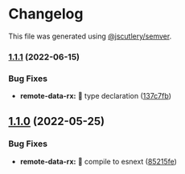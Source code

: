 # Changelog

This file was generated using [@jscutlery/semver](https://github.com/jscutlery/semver).

### [1.1.1](https://github.com/DmitryEfimenko/ngspot/compare/remote-data-rx-1.1.0...remote-data-rx-1.1.1) (2022-06-15)


### Bug Fixes

* **remote-data-rx:** 🐞 type declaration ([137c7fb](https://github.com/DmitryEfimenko/ngspot/commit/137c7fbb03a620f2f6d1c18cccb7dd04ec13427a))

## [1.1.0](https://github.com/DmitryEfimenko/ngspot/compare/remote-data-rx-1.0.1...remote-data-rx-1.1.0) (2022-05-25)

### Bug Fixes

- **remote-data-rx:** 🐞 compile to esnext ([85215fe](https://github.com/DmitryEfimenko/ngspot/commit/85215fe2460b39442e684dba7370846ce4907420))
